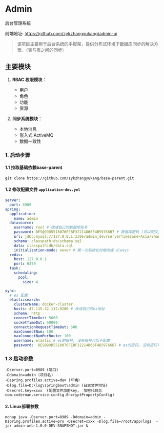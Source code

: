 # Admin

后台管理系统

前端地址: https://github.com/zykzhangyukang/admin-ui

> 该项目主要用于后台系统的手脚架，提供分布式环境下数据库同步的解决方案。（表与表之间的同步）

## 主要模块

1. **RBAC 权限模块**：
   - 用户
   - 角色
   - 功能
   - 资源

2. **同步系统模块**：
   - 本地消息
   - 嵌入式 ActiveMQ
   - 数据一致性


### 1. 启动步骤

#### 1.1 拉取基础依赖base-parent

```
git clone https://github.com/zykzhangyukang/base-parent.git
```

#### 1.2 修改配置文件 `application-dev.yml`
```yaml
server:
  port: 8989
spring:
  application:
    name: admin
  datasource:
    username: root # 改成自己的数据库账号
    password: DES@99D5518076FE8F32214D66F4B59766B7 # 数据库密码 (可以明文, 也可以使用DES@作为前置进行加密, 加密代码见 com.coderman.service.config.EncryptPropertyConfig)
    url: jdbc:mysql://127.0.0.1:3306/admin_dev?serverTimezone=Asia/Shanghai&useUnicode=true&characterEncoding=UTF-8 # 数据库地址
    schema: classpath:db/schema.sql
    data: classpath:db/data.sql
    initialization-mode: never # 第一次初始化时候改成 always
  redis:
    host: 127.0.0.1
    port: 6379
  task:
    scheduling:
      pool:
        size: 4

sync:
  # es 配置
  elasticsearch:
    clusterName: docker-cluster
    hosts: 47.115.42.112:9200 # 改成自己的es地址
    scheme: http
    connectTimeOut: 5000
    socketTimeOut: 60000
    connectionRequestTimeOut: 500
    maxConnectNum: 100
    maxConnectNumPerRoute: 100
    username: elastic # es的账号, 没有账号可以不配置
    password:  DES@99D5518076FE8F32214D66F4B59766B7 # es的密码, 没有密码可以不配置
```

### 1.3 启动参数

```
-Dserver.port=8989 (端口)
-Ddomain=admin (项目名)
-Dspring.profiles.active=dev (环境)
-Dlog.file=D:\log\springboot\admin (日志文件地址)
-Dsecret.key=xxxx  (配置文件加密key,  加密代码见 com.coderman.service.config.EncryptPropertyConfig)
```

#### 2. Linux部署参数
```shell script
nohup java -Dserver.port=8989 -Ddomain=admin -Dspring.profiles.active=pro -Dsecret=xxxx -Dlog.file=/root/app/logs  -jar admin-web-1.0.0-DEV-SNAPSHOT.jar &
```